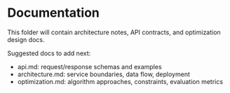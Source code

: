 # Documentation

This folder will contain architecture notes, API contracts, and optimization design docs.

Suggested docs to add next:
- api.md: request/response schemas and examples
- architecture.md: service boundaries, data flow, deployment
- optimization.md: algorithm approaches, constraints, evaluation metrics




